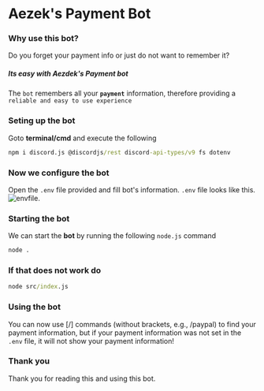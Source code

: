 # Aezek's Payment Bot
### Why use this bot?
Do you forget your payment info or just do not want to remember it?
##### Its easy with Aezdek's Payment bot
The `bot` remembers all your **`payment`** information, therefore providing a `reliable and easy to use experience`

### Seting up the bot
Goto **terminal/cmd** and execute the following
```bat
npm i discord.js @discordjs/rest discord-api-types/v9 fs dotenv
```
### Now we configure the bot
Open the `.env` file provided and fill bot's information. `.env` file looks like this.
![envfile.](https://cdn.discordapp.com/attachments/1109069097825751081/1114508388349522010/image.png "env image.")

### Starting the bot
We can start the **bot** by running the following `node.js` command
```bat
node .
```
### If that does not work do
```bat
node src/index.js
```
### Using the bot
You can now use [/] commands (without brackets, e.g., /paypal) to find your payment information, but if your payment information was not set in the `.env` file, it will not show your payment information!
### Thank you
Thank you for reading this and using this bot.
